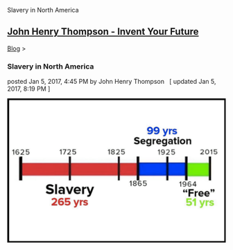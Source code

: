 Slavery in North America 

[John Henry Thompson - Invent Your Future](../index.html)
---------------------------------------------------------

    

[Blog](../z-blog-1.html)‎ > ‎

### Slavery in North America

posted Jan 5, 2017, 4:45 PM by John Henry Thompson   \[ updated Jan 5, 2017, 8:19 PM \]

[![](../_/rsrc/1483676321294/z-blog-1/slavery/slavery-265-seg-99-civil-196-crop.png)](http://www.johnhenrythompson.com/z-blog-1/slavery/slavery-265-seg-99-civil-196-crop.png?attredirects=0)

  

